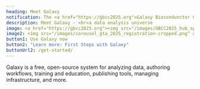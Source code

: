 ```yaml
---
heading: Meet Galaxy
notification: The <a href="https://gbcc2025.org">Galaxy Biocondunctor Community Conference</a> and <a href="https://training.galaxyproject.org/training-material/events/2025-05-12-galaxy-academy-2025.html">Galaxy Training Academy</a> are soon!
description: Meet Galaxy - <br>a data analysis universe
image: <a href="https://gbcc2025.org"><img src="/images/GBCC2025_hub_splash_screen.png" alt="GBCC2025 banner"></a>
image2: <img src="/images/carousel_gta_2025_registration-cropped.png" alt="GTA2025 cropped banner">
button1: Use Galaxy now
button2: "Learn more: First Steps with Galaxy"
buttonUrl2: /get-started/
---
```


Galaxy is a free, open-source system for analyzing data, authoring workflows, training and education, publishing tools, managing infrastructure, and more.
